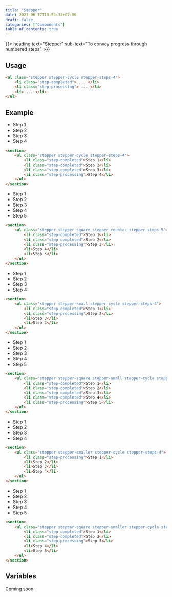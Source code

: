 ```yaml
---
title: "Stepper"
date: 2021-06-17T13:58:33+07:00
draft: false
categories: ["Components"]
table_of_contents: true
---
```


{{< heading text="Stepper" sub-text="To convey progress through numbered steps" >}}

## Usage

``` html
<ul class="stepper stepper-cycle stepper-steps-4">
    <li class="step-completed"> ... </li>
    <li class="step-processing"> ... </li>
    <li> ... </li>
</ul>
```

## Example

<section>
    <ul class="stepper stepper-cycle stepper-steps-4">
        <li class="step-completed">Step 1</li>
        <li class="step-completed">Step 2</li>
        <li class="step-completed">Step 3</li>
        <li class="step-processing">Step 4</li>
    </ul>
</section>

``` html
<section>
    <ul class="stepper stepper-cycle stepper-steps-4">
        <li class="step-completed">Step 1</li>
        <li class="step-completed">Step 2</li>
        <li class="step-completed">Step 3</li>
        <li class="step-processing">Step 4</li>
    </ul>
</section>
```

<section>
    <ul class="stepper stepper-square stepper-counter stepper-steps-5">
        <li class="step-completed">Step 1</li>
        <li class="step-completed">Step 2</li>
        <li class="step-processing">Step 3</li>
        <li>Step 4</li>
        <li>Step 5</li>
    </ul>
</section>

``` html
<section>
    <ul class="stepper stepper-square stepper-counter stepper-steps-5">
        <li class="step-completed">Step 1</li>
        <li class="step-completed">Step 2</li>
        <li class="step-processing">Step 3</li>
        <li>Step 4</li>
        <li>Step 5</li>
    </ul>
</section>
```

<section>
    <ul class="stepper stepper-small stepper-cycle stepper-steps-4">
        <li class="step-completed">Step 1</li>
        <li class="step-processing">Step 2</li>
        <li>Step 3</li>
        <li>Step 4</li>
    </ul>
</section>

``` html
<section>
    <ul class="stepper stepper-small stepper-cycle stepper-steps-4">
        <li class="step-completed">Step 1</li>
        <li class="step-processing">Step 2</li>
        <li>Step 3</li>
        <li>Step 4</li>
    </ul>
</section>
```

<section>
    <ul class="stepper stepper-square stepper-small stepper-cycle stepper-steps-5">
        <li class="step-completed">Step 1</li>
        <li class="step-completed">Step 2</li>
        <li class="step-completed">Step 3</li>
        <li class="step-completed">Step 4</li>
        <li class="step-processing">Step 5</li>
    </ul>
</section>

``` html
<section>
    <ul class="stepper stepper-square stepper-small stepper-cycle stepper-steps-5">
        <li class="step-completed">Step 1</li>
        <li class="step-completed">Step 2</li>
        <li class="step-completed">Step 3</li>
        <li class="step-completed">Step 4</li>
        <li class="step-processing">Step 5</li>
    </ul>
</section>
```

<section>
    <ul class="stepper stepper-smaller stepper-cycle stepper-steps-4">
        <li class="step-processing">Step 1</li>
        <li>Step 2</li>
        <li>Step 3</li>
        <li>Step 4</li>
    </ul>
</section>

``` html
<section>
    <ul class="stepper stepper-smaller stepper-cycle stepper-steps-4">
        <li class="step-processing">Step 1</li>
        <li>Step 2</li>
        <li>Step 3</li>
        <li>Step 4</li>
    </ul>
</section>
```

<section>
    <ul class="stepper stepper-square stepper-smaller stepper-cycle stepper-steps-5">
        <li class="step-completed">Step 1</li>
        <li class="step-completed">Step 2</li>
        <li class="step-processing">Step 3</li>
        <li>Step 4</li>
        <li>Step 5</li>
    </ul>
</section>

``` html
<section>
    <ul class="stepper stepper-square stepper-smaller stepper-cycle stepper-steps-5">
        <li class="step-completed">Step 1</li>
        <li class="step-completed">Step 2</li>
        <li class="step-processing">Step 3</li>
        <li>Step 4</li>
        <li>Step 5</li>
    </ul>
</section>
```

## Variables

Coming soon